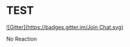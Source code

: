 TEST
====
[![Gitter](https://badges.gitter.im/Join Chat.svg)](https://gitter.im/i-cube/TEST?utm_source=badge&utm_medium=badge&utm_campaign=pr-badge&utm_content=badge)

No Reaction

